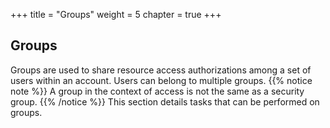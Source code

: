 +++
title = "Groups"
weight = 5
chapter = true
+++


## Groups
Groups are used to share resource access authorizations among a set of users within an account. Users can belong to multiple groups.
{{% notice note %}}
A group in the context of access is not the same as a security group. 
{{% /notice %}}
This section details tasks that can be performed on groups. 

